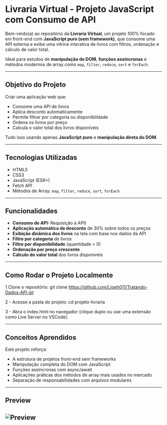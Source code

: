 # Livraria Virtual - Projeto JavaScript com Consumo de API

Bem-vindo(a) ao repositório da **Livraria Virtual**, um projeto 100% focado em front-end com **JavaScript puro (sem framework)**, que consome uma API externa e exibe uma vitrine interativa de livros com filtros, ordenação e cálculo de valor total.

Ideal para estudos de **manipulação de DOM**, **funções assíncronas** e métodos modernos de array como `map`, `filter`, `reduce`, `sort` e `forEach`.

---

## Objetivo do Projeto

Criar uma aplicação web que:

- Consome uma API de livros
- Aplica desconto automaticamente
- Permite filtrar por categoria ou disponibilidade
- Ordena os livros por preço
- Calcula o valor total dos livros disponíveis

Tudo isso usando apenas **JavaScript puro** e **manipulação direta do DOM**.

---

## Tecnologias Utilizadas

- HTML5  
- CSS3  
- JavaScript (ES6+)  
- Fetch API  
- Métodos de Array: `map`, `filter`, `reduce`, `sort`, `forEach`

---

## Funcionalidades

- **Consumo de API:** Requisição à API)
- **Aplicação automática de desconto** de 30% sobre todos os preços
- **Exibição dinâmica dos livros** na tela com base nos dados da API
- **Filtro por categoria** de livros
- **Filtro por disponibilidade** (quantidade > 0)
- **Ordenação por preço crescente**
- **Cálculo do valor total** dos livros disponíveis

---
## Como Rodar o Projeto Localmente

1 Clone o repositório:
git clone https://github.com/Lipeh011/Tratando-Dados-API.git

2 - Acesse a pasta do projeto:
cd projeto-livraria

3 - Abra o index.html no navegador (clique duplo ou use uma extensão como Live Server no VSCode).

---
## Conceitos Aprendidos
Este projeto reforça:

- A estrutura de projetos front-end sem frameworks
- Manipulação completa do DOM com JavaScript
- Funções assíncronas com async/await
- Aplicações práticas dos métodos de array mais usados no mercado
- Separação de responsabilidades com arquivos modulares

--- 
## Preview
![Preview](https://media.discordapp.net/attachments/1250289117909090375/1382761811773755463/image.png?ex=684c54ca&is=684b034a&hm=d68960fbdbb966b5517f9f64ecdc05e6820ec39bfe631506389c8627a7627e5d&=&format=webp&quality=lossless&width=1194&height=597)
---








